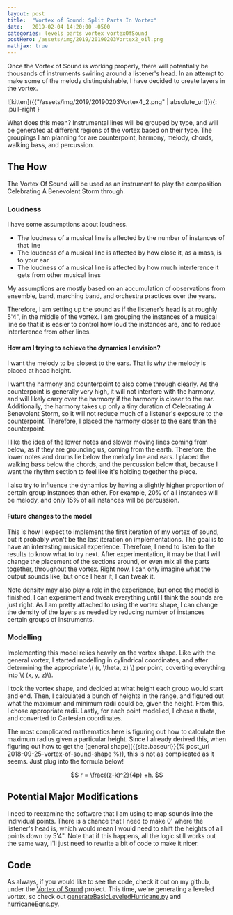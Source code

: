 ```yaml
---
layout: post
title:  "Vortex of Sound: Split Parts In Vortex"
date:   2019-02-04 14:20:00 -0500
categories: levels parts vortex vortexOfSound
postHero: /assets/img/2019/20190203Vortex2_oil.png
mathjax: true
---
```

Once the Vortex of Sound is working properly, there will potentially be thousands of instruments swirling around a listener's head. In an attempt to make some of the melody distinguishable, I have decided to create layers in the vortex.

![kitten]({{"/assets/img/2019/20190203Vortex4_2.png" | absolute_url}}){: .pull-right }

What does this mean? Instrumental lines will be grouped by type, and will be generated at different regions of the vortex based on their type. The groupings I am planning for are counterpoint, harmony, melody, chords, walking bass, and percussion.

## The How
The Vortex Of Sound will be used as an instrument to play the composition Celebrating A Benevolent Storm through.
### Loudness
I have some assumptions about loudness.
- The loudness of a musical line is affected by the number of instances of that line
- The loudness of a musical line is affected by how close it, as a mass, is to your ear
- The loudness of a musical line is affected by how much interference it gets from other musical lines

My assumptions are mostly based on an accumulation of observations from ensemble, band, marching band, and orchestra practices over the years.

 Therefore, I am setting up the sound as if the listener's head is at roughly 5'4", in the middle of the vortex. I am grouping the instances of a musical line so that it is easier to control how loud the instances are, and to reduce interference from other lines.

#### How am I trying to achieve the dynamics I envision?

I want the melody to be closest to the ears. That is why the melody is placed at head height.

I want the harmony and counterpoint to also come through clearly. As the counterpoint is generally very high, it will not interfere with the harmony, and will likely carry over the harmony if the harmony is closer to the ear. Additionally, the harmony takes up only a tiny duration of Celebrating A Benevolent Storm, so it will not reduce much of a listener's exposure to the counterpoint. Therefore, I placed the harmony closer to the ears than the counterpoint.

I like the idea of the lower notes and slower moving lines coming from below, as if they are grounding us, coming from the earth. Therefore, the lower notes and drums lie below the melody line and ears. I placed the walking bass below the chords, and the percussion below that, because I want the rhythm section to feel like it's holding together the piece.

I also try to influence the dynamics by having a slightly higher proportion of certain group instances than other. For example, 20% of all instances will be melody, and only 15% of all instances will be percussion.

#### Future changes to the model

This is how I expect to implement the first iteration of my vortex of sound, but it probably won't be the last iteration on implementations. The goal is to have an interesting musical experience. Therefore, I need to listen to the results to know what to try next. After experimentation, it may be that I will change the placement of the sections around, or even mix all the parts together, throughout the vortex. Right now, I can only imagine what the output sounds like, but once I hear it, I can tweak it.

Note density may also play a role in the experience, but once the model is finished, I can experiment and tweak everything until I think the sounds are just right. As I am pretty attached to using the vortex shape, I can change the density of the layers as needed by reducing number of instances certain groups of instruments.

### Modelling

Implementing this model relies heavily on the vortex shape. Like with the general vortex, I started modelling in cylindrical coordinates, and after determining the appropriate \\( (r, \theta, z) \\) per point, coverting everything into \\( (x, y, z)\\).

I took the vortex shape, and decided at what height each group would start and end. Then, I calculated a bunch of heights in the range, and figured out what the maximum and minimum radii could be, given the height. From this, I chose appropriate radii. Lastly, for each point modelled, I chose a theta, and converted to Cartesian coordinates.

The most complicated mathematics here is figuring out how to calculate the maximum radius given a particular height. Since I already derived this, when figuring out how to get the [general shape]({{site.baseurl}}{% post_url 2018-09-25-vortex-of-sound-shape %}), this is not as complicated as it seems. Just plug into the formula below!

$$
r = \frac{(z-k)^2}{4p} +h.
$$  

## Potential Major Modifications
I need to reexamine the software that I am using to map sounds into the individual points. There is a chance that I need to make 0' where the listener's head is, which would mean I would need to shift the heights of all points down by 5'4". Note that if this happens, all the logic still works out the same way, I'll just need to rewrite a bit of code to make it nicer.

## Code
As always, if you would like to see the code, check it out on my github, under the [Vortex of Sound](https://github.com/khoeger/vortex-of-sound) project. This time, we're generating a leveled vortex, so check out [generateBasicLeveledHurricane.py](https://github.com/khoeger/vortex-of-sound/blob/master/individualComponents/physicalModel/shape/generateBasicLeveledHurricane.py) and [hurricaneEqns.py](https://github.com/khoeger/vortex-of-sound/blob/master/individualComponents/physicalModel/shape/hurricaneEqns.py).
